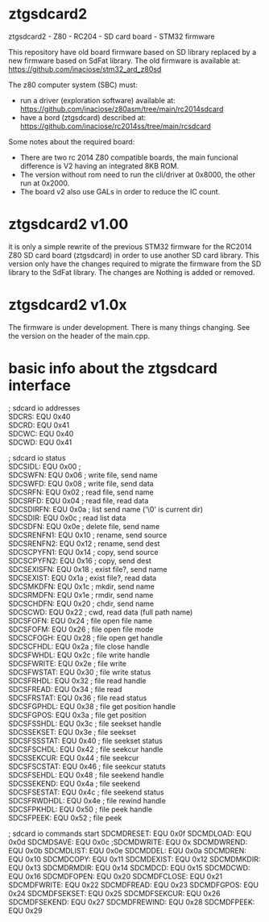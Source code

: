 # ztgsdcard2

ztgsdcard2 - Z80 - RC204 - SD card board - STM32 firmware

This repository have old board firmware based on SD library replaced by a new firmware based on SdFat library. 
The old firmware is available at: https://github.com/inaciose/stm32_ard_z80sd

The z80 computer system (SBC) must:
- run a driver (exploration software) available at: https://github.com/inaciose/z80asm/tree/main/rc2014sdcard
- have a bord (ztgsdcard) described at: https://github.com/inaciose/rc2014ss/tree/main/rcsdcard

Some notes about the required board: 
- There are two rc 2014 Z80 compatible boards, the main funcional difference is V2 having an integrated 8KB ROM. 
- The version without rom need to run the cli/driver at 0x8000, the other run at 0x2000. 
- The board v2 also use GALs in order to reduce the IC count. 

# ztgsdcard2 v1.00

it is only a simple rewrite of the previous STM32 firmware for the RC2014 Z80 SD card board (ztgsdcard) in order to use another SD card library.
This version only have the changes required to migrate the firmware from the SD library to the SdFat library. The changes are  Nothing is added or removed.

# ztgsdcard2 v1.0x

The firmware is under development. There is many things changing. See the version on the header of the main.cpp.


# basic info about the ztgsdcard interface 

; sdcard io addresses  
SDCRS:              EQU   0x40  
SDCRD:              EQU   0x41  
SDCWC:              EQU   0x40  
SDCWD:              EQU   0x41  
  
; sdcard io status  
SDCSIDL:            EQU   0x00 ;  
SDCSWFN:            EQU   0x06 ; write file, send name  
SDCSWFD:            EQU   0x08 ; write file, send data  
SDCSRFN:            EQU   0x02 ; read file, send name  
SDCSRFD:            EQU   0x04 ; read file, read data  
SDCSDIRFN:          EQU   0x0a ; list send name ('\0' is current dir)  
SDCSDIR:            EQU   0x0c ; read list data  
SDCSDFN:            EQU   0x0e ; delete file, send name  
SDCSRENFN1:         EQU   0x10 ; rename, send source  
SDCSRENFN2:         EQU   0x12 ; rename, send dest  
SDCSCPYFN1:         EQU   0x14 ; copy, send source  
SDCSCPYFN2:         EQU   0x16 ; copy, send dest  
SDCSEXISFN:         EQU   0x18 ; exist file?, send name  
SDCSEXIST:          EQU   0x1a ; exist file?, read data  
SDCSMKDFN:          EQU   0x1c ; mkdir, send name  
SDCSRMDFN:          EQU   0x1e ; rmdir, send name  
SDCSCHDFN:          EQU   0x20 ; chdir, send name  
SDCSCWD:            EQU   0x22 ; cwd, read data (full path name)  
SDCSFOFN:           EQU   0x24 ; file open file name  
SDCSFOFM:           EQU   0x26 ; file open file mode  
SDCSCFOGH:          EQU   0x28 ; file open get handle  
SDCSCFHDL:          EQU   0x2a ; file close handle  
SDCSFWHDL:          EQU   0x2c ; file write handle  
SDCSFWRITE:         EQU   0x2e ; file write  
SDCSFWSTAT:         EQU   0x30 ; file write status  
SDCSFRHDL:          EQU   0x32 ; file read handle  
SDCSFREAD:          EQU   0x34 ; file read  
SDCSFRSTAT:         EQU   0x36 ; file read status  
SDCSFGPHDL:         EQU   0x38 ; file get position handle  
SDCSFGPOS:          EQU   0x3a ; file get position  
SDCSFSSHDL:         EQU   0x3c ; file seekset handle  
SDCSSEKSET:         EQU   0x3e ; file seekset  
SDCSFSSSTAT:        EQU   0x40 ; file seekset status  
SDCSFSCHDL:         EQU   0x42 ; file seekcur handle  
SDCSSEKCUR:         EQU   0x44 ; file seekcur  
SDCSFSCSTAT:        EQU   0x46 ; file seekcur statuts  
SDCSFSEHDL:         EQU   0x48 ; file seekend handle  
SDCSSEKEND:         EQU   0x4a ; file seekend  
SDCSFSESTAT:        EQU   0x4c ; file seekend status  
SDCSFRWDHDL:        EQU   0x4e ; file rewind handle  
SDCSFPKHDL:         EQU   0x50 ; file peek handle  
SDCSFPEEK:          EQU   0x52 ; file peek  

; sdcard io commands start
SDCMDRESET:          EQU   0x0f
SDCMDLOAD:           EQU   0x0d
SDCMDSAVE:           EQU   0x0c
;SDCMDWRITE:          EQU   0x
SDCMDWREND:          EQU   0x0b
SDCMDLIST:           EQU   0x0e
SDCMDDEL:            EQU   0x0a
SDCMDREN:            EQU   0x10
SDCMDCOPY:           EQU   0x11
SDCMDEXIST:          EQU   0x12
SDCMDMKDIR:          EQU   0x13
SDCMDRMDIR:          EQU   0x14
SDCMDCD:             EQU   0x15
SDCMDCWD:            EQU   0x16
SDCMDFOPEN:          EQU   0x20
SDCMDFCLOSE:         EQU   0x21
SDCMDFWRITE:         EQU   0x22
SDCMDFREAD:          EQU   0x23
SDCMDFGPOS:          EQU   0x24
SDCMDFSEKSET:        EQU   0x25
SDCMDFSEKCUR:        EQU   0x26
SDCMDFSEKEND:        EQU   0x27
SDCMDFREWIND:        EQU   0x28
SDCMDFPEEK:          EQU   0x29